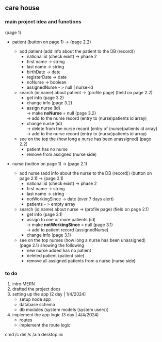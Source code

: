 ## care house

### main project idea and functions

(page 1)
- patient (button on page 1) -> (page 2.2)
	- add patient (add info about the patient to the DB (record))
		- national id (check exist) -> phase 2
		- first name -> string
		- last name -> string
		- birthDate -> date
		- registerDate -> date
		- noNurse -> boolean
		- assignedNurse - > null | nurse-id	
	- search (id,name) about patient -> (profile page) (field on page 2.2)
		- get info (page 3.2)
		- change info (page 3.2)
		- assign nurse (id)   
			-> make **noNurse** = null (page 3.2)  
			-> add to the nurse record (entry to (nurse)patients id array)
		- change nurse (id)  
			-> delete from the nurse record (entry of (nurse)patients id array)  
			-> add to the nurse record (entry to (nurse)patients id array)
	- see on the top the (how long a nurse has been unassigned) (page 2.2)
		- patient has no nurse
		- remove from assigned (nurse side)

- nurse (button on page 1) -> (page 2.1)
	- add nurse (add info about the nurse to the DB (record)) (button on page 2.1) -> (page 3.1)
		- national id (check exist) -> phase 2
		- first name -> string
		- last name -> string
		- notWorkingSince -> date (over 7 days alert)
		- patients - > empty array 
	- search (id,name) about nurse -> (profile page) (field on page 2.1)
		- get info (page 3.1)
		- assign to one or more patients (id)   
			-> make **notWorkingSince** = null (page 3.1)  
			-> add to patient record (assignedNurse)
		- change info (page 3.1)
	- see on the top nurses (how long a nurse has been unassigned) (page 2.1) showing the following
		- new nurse added has no patient
		- deleted patient (patient side)
		- remove all assigned patients from a nurse (nurse side)
		
### to do
1. intro MERN  
2. drafted the project docs  
3. setting up the app (2 day | 1/4/2024)  
	- setup node app  
	- database schema  
	- db modules (system models (system users))  
4. implement the app logic (3 day | 4/4/2024)  
	- routes  
	- implement the route logic  

cmd /c del /s /a:h desktop.ini